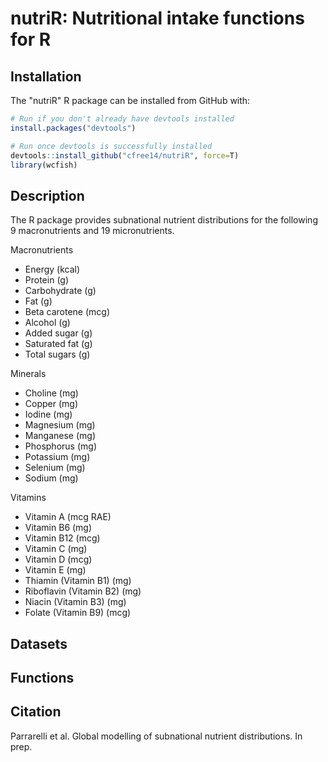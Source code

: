 nutriR: Nutritional intake functions for R
======================================================================

Installation
------------

The "nutriR" R package can be installed from GitHub with:

``` r
# Run if you don't already have devtools installed
install.packages("devtools")

# Run once devtools is successfully installed
devtools::install_github("cfree14/nutriR", force=T)
library(wcfish)
```

Description
---------

The R package provides subnational nutrient distributions for the following 9 macronutrients and 19 micronutrients.

Macronutrients
* Energy (kcal)
* Protein (g)
* Carbohydrate (g)
* Fat (g)
* Beta carotene (mcg)
* Alcohol (g)
* Added sugar (g)
* Saturated fat (g)
* Total sugars (g)

Minerals
* Choline (mg)
* Copper (mg)
* Iodine (mg)
* Magnesium (mg)
* Manganese (mg)
* Phosphorus (mg)
* Potassium (mg)
* Selenium (mg)
* Sodium (mg)

Vitamins
* Vitamin A (mcg RAE)
* Vitamin B6 (mg)
* Vitamin B12 (mcg)
* Vitamin C (mg)
* Vitamin D (mcg)
* Vitamin E (mg)
* Thiamin (Vitamin B1) (mg)
* Riboflavin (Vitamin B2) (mg)
* Niacin (Vitamin B3) (mg)
* Folate (Vitamin B9) (mcg)


Datasets
---------



Functions
---------



Citation
------------

Parrarelli et al. Global modelling of subnational nutrient distributions. In prep.
